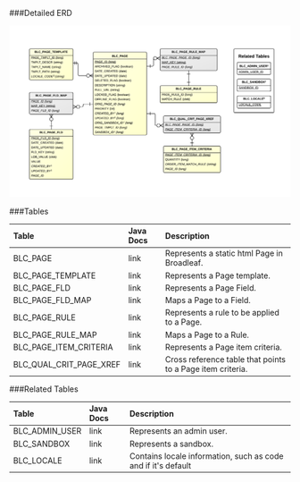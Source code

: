 

###Detailed ERD

[![CMS Page Detail](images/dataModel/CMSPageDetailedERD.png)](images/dataModel/CMSPageDetailedERD.png)

###Tables

| Table               | Java Docs	   | Description                                         |
|:--------------------|:--------------|:----------------------------------------------------|
|BLC_PAGE             | link          | Represents a static html Page in Broadleaf.  |
|BLC_PAGE_TEMPLATE    | link          | Represents a Page template.  |
|BLC_PAGE_FLD         | link          | Represents a Page Field.  |
|BLC_PAGE_FLD_MAP     | link          | Maps a Page to a Field.  |
|BLC_PAGE_RULE        | link          | Represents a rule to be applied to a Page.  |
|BLC_PAGE_RULE_MAP    | link          | Maps a Page to a Rule.  |
|BLC_PAGE_ITEM_CRITERIA | link        | Represents a Page item criteria.  |
|BLC_QUAL_CRIT_PAGE_XREF| link        | Cross reference table that points to a Page item criteria.  |

###Related Tables

| Table               | Java Docs	   | Description                                         |
|:--------------------|:--------------|:----------------------------------------------------|
|BLC_ADMIN_USER       | link          | Represents an admin user.  |
|BLC_SANDBOX          | link          | Represents a sandbox.  |
|BLC_LOCALE           | link          | Contains locale information, such as code and if it's default  |